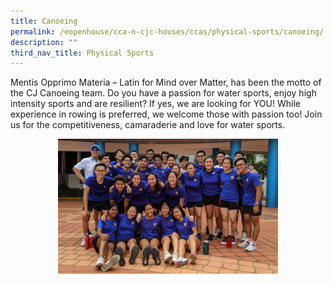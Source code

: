 ```yaml
---
title: Canoeing
permalink: /eopenhouse/cca-n-cjc-houses/ccas/physical-sports/canoeing/
description: ""
third_nav_title: Physical Sports
---
```

Mentis Opprimo Materia – Latin for Mind over Matter, has been the motto of the CJ Canoeing team. Do you have a passion for water sports, enjoy high intensity sports and are resilient? If yes, we are looking for YOU! While experience in rowing is preferred, we welcome those with passion too! Join us for the competitiveness, camaraderie and love for water sports.

<style>  
img {  
  display: block;  
  margin-left: auto;  
  margin-right: auto;  
}  
</style>  
<img style="width:70%;" alt="CJC canoeing" src="/images/canoeing.png">  
  
